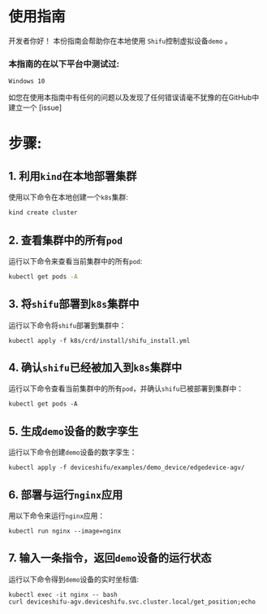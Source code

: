 # 使用指南

开发者你好！ 本份指南会帮助你在本地使用 `Shifu`控制虚拟设备`demo` 。

### 本指南的在以下平台中测试过:
```
Windows 10
```

如您在使用本指南中有任何的问题以及发现了任何错误请毫不犹豫的在GitHub中建立一个 [issue]

# 步骤:
## 1. 利用`kind`在本地部署集群
使用以下命令在本地创建一个`k8s`集群:
```sh
kind create cluster
```

## 2. 查看集群中的所有`pod`
运行以下命令来查看当前集群中的所有`pod`:
```sh
kubectl get pods -A
```

## 3. 将`shifu`部署到`k8s`集群中
运行以下命令将`shifu`部署到集群中：
```shell
kubectl apply -f k8s/crd/install/shifu_install.yml
```

## 4. 确认`shifu`已经被加入到`k8s`集群中
运行以下命令查看当前集群中的所有`pod`，并确认`shifu`已被部署到集群中：
```shell
kubectl get pods -A
```

## 5. 生成`demo`设备的数字孪生
运行以下命令创建`demo`设备的数字孪生：
```shell
kubectl apply -f deviceshifu/examples/demo_device/edgedevice-agv/
```

## 6. 部署与运行`nginx`应用
用以下命令来运行`nginx`应用：
```shell
kubectl run nginx --image=nginx
```

## 7. 输入一条指令，返回`demo`设备的运行状态
运行以下命令得到`demo`设备的实时坐标值:
```shell
kubectl exec -it nginx -- bash
curl deviceshifu-agv.deviceshifu.svc.cluster.local/get_position;echo
```


